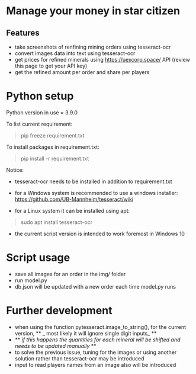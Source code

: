 # Manage your money in star citizen
## Features
* take screenshots of renfining mining orders using tesseract-ocr
* convert images data into text using tesseract-ocr
* get prices for refined minerals using https://uexcorp.space/ API (review this page to get your API key)
* get the refined amount per order and share per players

# Python setup
Python version in use = 3.9.0

To list current requirement:
> pip freeze requirement.txt

To install packages in requirement.txt:
> pip install -r requirement.txt

Notice:
* tesseract-ocr needs to be installed in addition to requirement.txt
* for a Windows system is recommended to use a windows installer:
https://github.com/UB-Mannheim/tesseract/wiki

* for a Linux system it can be installed using apt:
> sudo apt install tesseract-ocr
* the current script version is intended to work foremost in Windows 10

# Script usage
* save all images for an order in the img/ folder
* run model.py
* db.json will be updated with a new order each time model.py runs

# Further development
* when using the function pytesseract.image_to_string(), for the current version, ** _ most likely it will ignore single digit inputs_ **
* ** _if this happens the quantities for each mineral will be shifted and needs to be updated manually_ **
* to solve the previous issue, tuning for the images or using another solution rather than tesseract-ocr may be introduced
* input to read players names from an image also will be introduced
